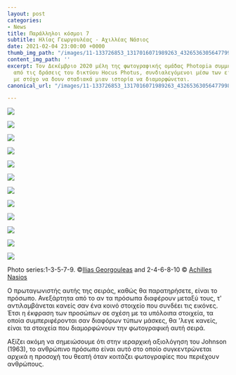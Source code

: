 ```yaml
---
layout: post
categories:
- News
title: Παράλληλοι κόσμοι 7
subtitle: Ηλίας Γεωργουλέας - Αχιλλέας Νάσιος
date: 2021-02-04 23:00:00 +0000
thumb_img_path: "/images/11-133726853_1317016071989263_4326536305647799895_n.jpg"
content_img_path: ''
excerpt: Τον Δεκέμβριο 2020 μέλη της φωτογραφικής ομάδας Photopia συμμετείχαν σε μια
  από τις δράσεις του δικτύου Hocus Photus, συνδιαλεγόμενοι μέσω των εικόνων τους
  με στόχο να δουν σταδιακά μιαν ιστορία να διαμορφώνεται.
canonical_url: "/images/11-133726853_1317016071989263_4326536305647799895_n.jpg"

---
```


![](/images/01-132403947_383937706026209_3509852526965541899_n.jpg)

![](/images/02_mg_5105.jpg)

![](/images/03-132048789_1351097455227952_1782362896588828598_n.jpg)

![](/images/04-img_4134.jpg)

![](/images/05-132370929_1931727126967698_8833381536574118709_n.jpg)

![](/images/06_mg_0353.jpg)

![](/images/07-132490150_214234206926496_7001960400703478973_n.jpg)

![](/images/08_mg_3341.jpg)

![](/images/09-134149617_2843512772588325_6368110654267988745_n.jpg)

![](/images/10-26232552_10214833602775995_9107812821739198727_o.jpg)

![](/images/11-133726853_1317016071989263_4326536305647799895_n.jpg)

![](/images/12_mg_2447.jpg)

Photo series:1-3-5-7-9. ©<a href="https://www.facebook.com/ilias.georgouleas" target="blank">Ilias Georgouleas</a>  and  2-4-6-8-10 © <a href="https://anikon.org/" target="blank">Achilles Nasios</a>

Ο πρωταγωνιστής αυτής της σειράς, καθώς θα παρατηρήσετε, είναι το πρόσωπο. Ανεξάρτητα από το αν τα πρόσωπα διαφέρουν μεταξύ τους, τ' αντιλαμβάνεται κανείς σαν ένα κοινό στοιχείο που συνδέει τις εικόνες. Έτσι η έκφραση των προσώπων σε σχέση με τα υπόλοιπα στοιχεία, τα οποία συμπεριφέρονται σαν διαφόρων τύπων μάσκες, θα 'λεγε κανείς, είναι τα στοιχεία που διαμορφώνουν την φωτογραφική αυτή σειρά.

Αξίζει ακόμη να σημειώσουμε ότι στην ιεραρχική αξιολόγηση του Johnson (1963), το ανθρώπινο πρόσωπο είναι αυτό στο οποίο συγκεντρώνεται αρχικά η προσοχή του θεατή όταν κοιτάζει φωτογραφίες που περιέχουν ανθρώπους.  